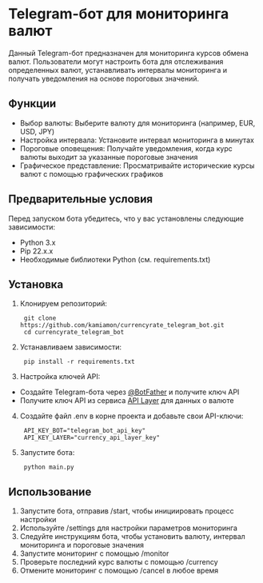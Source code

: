 # Telegram-бот для мониторинга валют

Данный Telegram-бот предназначен для мониторинга курсов обмена валют. Пользователи могут настроить бота для отслеживания определенных валют, устанавливать интервалы мониторинга и получать уведомления на основе пороговых значений.

## Функции

- Выбор валюты: Выберите валюту для мониторинга (например, EUR, USD, JPY)
- Настройка интервала: Установите интервал мониторинга в минутах
- Пороговые оповещения: Получайте уведомления, когда курс валюты выходит за указанные пороговые значения
- Графическое представление: Просматривайте исторические курсы валют с помощью графических графиков

## Предварительные условия

Перед запуском бота убедитесь, что у вас установлены следующие зависимости:

- Python 3.x
- Pip 22.x.x
- Необходимые библиотеки Python (см. requirements.txt)

## Установка

1. Клонируем репозиторий:

        git clone https://github.com/kamiamon/currencyrate_telegram_bot.git
        cd currencyrate_telegram_bot

2. Устанавливаем зависимости:

        pip install -r requirements.txt

3. Настройка ключей API:

- Создайте Telegram-бота через [@BotFather](https://t.me/BotFather) и получите ключ API
- Получите ключ API из сервиса [API Layer](https://apilayer.com/marketplace/currency_data-api) для данных о валюте

4. Создайте файл .env в корне проекта и добавьте свои API-ключи:

        API_KEY_BOT="telegram_bot_api_key"
        API_KEY_LAYER="currency_api_layer_key"

5. Запустите бота:

        python main.py

## Использование

1. Запустите бота, отправив /start, чтобы инициировать процесс настройки
2. Используйте /settings для настройки параметров мониторинга
3. Следуйте инструкциям бота, чтобы установить валюту, интервал мониторинга и пороговые значения
4. Запустите мониторинг с помощью /monitor
5. Проверьте последний курс валюты с помощью /currency
6. Отмените мониторинг с помощью /cancel в любое время